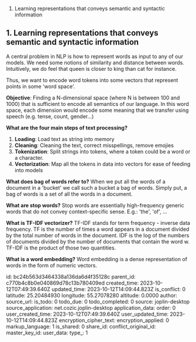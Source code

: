 1. Learning representations that conveys semantic and syntactic information

## 1. Learning representations that conveys semantic and syntactic information
A central problem in NLP is how to represent words as input to any of our models. We need some notions of similarity and distance between words. Intuitively, we do feel that queen is closer to king than cat for instance.

Thus, we want to encode word tokens into some vectors that represent points in some 'word space'.

**Objective**: Finding a N-dimensional space (where N is between 100 and 1000) that is sufficient to encode all semantics of our language. In this word space, each dimension would encode some meaning that we transfer using speech (e.g. tense, count, gender...)

**What are the four main steps of text processing?**
1. **Loading**: Load text as string into memory 
2. **Cleaning**: Cleaning the text, correct misspellings, remove emojies
3. **Tokenization**: Split strings into tokens, where a token could be a word or a character.
4. **Vectorization**: Map all the tokens in data into vectors for ease of feeding into models

**What does bag of words refer to?**
When we put all the words of a document in a 'bucket' we call such a bucket a bag of words. Simply put, a bag of words is a set of all the words in a document.

**What are stop words?**
Stop words are essentially high-frequency generic words that do not convey context-specific sense. E.g.: 'the', 'of', ...

**What is TF-IDF vectorizer?**
TF-IDF stands for term frequency - inverse data frequency. TF is the number of times a word appears in a document divided by the total number of words in the document. IDF is the log of the numbers of documents divided by the number of documents that contain the word w. TF-IDF is the product of those two quantities.

**What is a word embedding?**
Word embedding is a dense representation of words in the form of numeric vectors.

id: bc24b563d3464338a136da6d4f35128c
parent_id: c770b4c8b0e040869d78c13b780409ed
created_time: 2023-10-12T07:49:39.640Z
updated_time: 2023-10-12T14:09:44.823Z
is_conflict: 0
latitude: 25.20484930
longitude: 55.27078280
altitude: 0.0000
author: 
source_url: 
is_todo: 0
todo_due: 0
todo_completed: 0
source: joplin-desktop
source_application: net.cozic.joplin-desktop
application_data: 
order: 0
user_created_time: 2023-10-12T07:49:39.640Z
user_updated_time: 2023-10-12T14:09:44.823Z
encryption_cipher_text: 
encryption_applied: 0
markup_language: 1
is_shared: 0
share_id: 
conflict_original_id: 
master_key_id: 
user_data: 
type_: 1